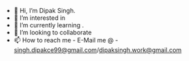 - 👋 Hi, I’m Dipak Singh.
- 👀 I’m interested in 
- 🌱 I’m currently learning .
- 💞️ I’m looking to collaborate 
- 📫 How to reach me - E-Mail me @ - singh.dipakce99@gmail.com/dipaksingh.work@gmail.com

<!---
Dipakce/Dipakce is a ✨ special ✨ repository because its `README.md` (this file) appears on your GitHub profile.
You can click the Preview link to take a look at your changes.
--->
